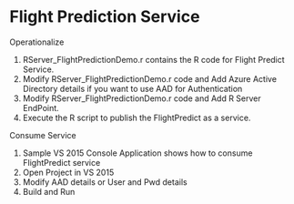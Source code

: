 Flight Prediction Service
=========================

Operationalize
1. RServer_FlightPredictionDemo.r contains the R code for Flight Predict Service.
1. Modify RServer_FlightPredictionDemo.r code and Add Azure Active Directory details if you want to use AAD for Authentication
1. Modify RServer_FlightPredictionDemo.r code and Add R Server EndPoint.
1. Execute the R script to publish the FlightPredict as a service.

Consume Service
1. Sample VS 2015 Console Application shows how to consume FlightPredict service
1. Open Project in VS 2015
1. Modify AAD details or User and Pwd details
1. Build and Run
